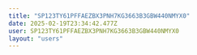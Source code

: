 ```yaml
---
title: "SP123TY61PFFAEZBX3PNH7KG3663B3GBW440NMYX0"
date: 2025-02-19T23:34:42.477Z
user: SP123TY61PFFAEZBX3PNH7KG3663B3GBW440NMYX0
layout: "users"
---
```

    